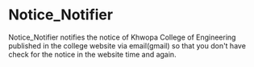 # Notice_Notifier
Notice_Notifier notifies the notice of Khwopa College of Engineering published in the college website via email(gmail) so that you don't have check for the notice in the website time and again. 
